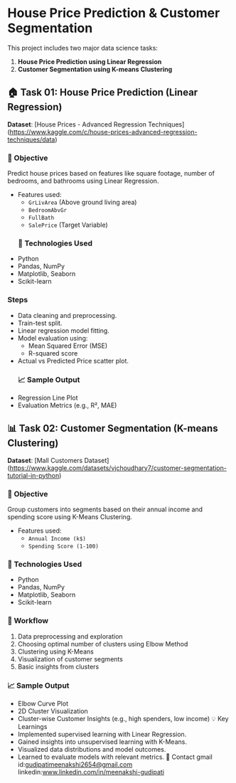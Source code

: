 # House Price Prediction & Customer Segmentation
This project includes two major data science tasks:
1. **House Price Prediction using Linear Regression**
2.  **Customer Segmentation using K-means Clustering**
   
## 🏠 Task 01: House Price Prediction (Linear Regression)
**Dataset**: [House Prices - Advanced Regression Techniques] (https://www.kaggle.com/c/house-prices-advanced-regression-techniques/data)
### 📌 Objective
Predict house prices based on features like square footage, number of bedrooms, and bathrooms using Linear Regression.
- Features used:
  - `GrLivArea` (Above ground living area)
  - `BedroomAbvGr`
  - `FullBath`
  - `SalePrice` (Target Variable)
  ### 🔧 Technologies Used
- Python
- Pandas, NumPy
- Matplotlib, Seaborn
- Scikit-learn
### Steps
- Data cleaning and preprocessing.
- Train-test split.
- Linear regression model fitting.
- Model evaluation using:
  - Mean Squared Error (MSE)
  - R-squared score
- Actual vs Predicted Price scatter plot.
  ### 📈 Sample Output
- Regression Line Plot
- Evaluation Metrics (e.g., R², MAE)
  
## 📊 Task 02: Customer Segmentation (K-means Clustering)
**Dataset**: [Mall Customers Dataset] (https://www.kaggle.com/datasets/vjchoudhary7/customer-segmentation-tutorial-in-python)
### 📌 Objective
Group customers into segments based on their annual income and spending score using K-Means Clustering.
- Features used:
  - `Annual Income (k$)`
  - `Spending Score (1-100)`
### 🔧 Technologies Used
- Python
- Pandas, NumPy
- Matplotlib, Seaborn
- Scikit-learn
### 🔎 Workflow
1. Data preprocessing and exploration
2. Choosing optimal number of clusters using Elbow Method
3. Clustering using K-Means
4. Visualization of customer segments
5. Basic insights from clusters
### 📈 Sample Output
- Elbow Curve Plot
- 2D Cluster Visualization
- Cluster-wise Customer Insights (e.g., high spenders, low income)
💡 Key Learnings
- Implemented supervised learning with Linear Regression.
- Gained insights into unsupervised learning with K-Means.
- Visualized data distributions and model outcomes.
- Learned to evaluate models with relevant metrics.
📧 Contact
gmail id:gudipatimeenakshi2654@gmail.com
linkedin:www.linkedin.com/in/meenakshi-gudipati
